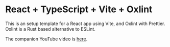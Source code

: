 # React + TypeScript + Vite + Oxlint

This is an setup template for a React app using Vite, and Oxlint with Prettier. Oxlint is a Rust based alternative to ESLint.

The companion YouTube video is [here](https://www.youtube.com/watch?v=edoOBeH4ogI).

